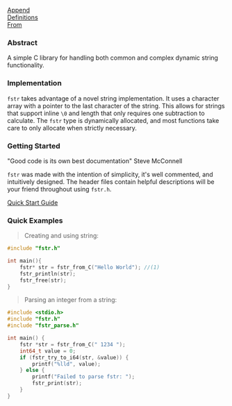 <link rel="preconnect" href="https://fonts.googleapis.com">
<link rel="preconnect" href="https://fonts.gstatic.com" crossorigin>
<link href="https://fonts.googleapis.com/css2?family=Playfair+Display:ital,wght@0,400..900;1,400..900&display=swap" rel="stylesheet">

[Append](Append) 
<br/>
[Definitions](Definitions)
<br/>
[From](From)

### Abstract

A simple C library for handling both common and complex dynamic string functionality.

### Implementation

`fstr` takes advantage of a novel string implementation. It uses a character array with a pointer to the last character of the string. This allows for strings that support inline `\0` and length that only requires one subtraction to calculate. The `fstr` type is dynamically allocated, and most functions take care to only allocate when strictly necessary.

### Getting Started
<quote>"Good code is its own best documentation" </quote>
<author>Steve McConnell</author>

`fstr` was made with the intention of simplicity, it's well commented, and intuitively designed. The header files contain helpful descriptions will be your friend throughout using `fstr.h`.

[Quick Start Guide](getting_started.md)

### Quick Examples 
> Creating and using string:

```C
#include "fstr.h"

int main(){
    fstr* str = fstr_from_C("Hello World"); //(1)
    fstr_println(str);
    fstr_free(str);
}
```

> Parsing an integer from a string:

```C
#include <stdio.h>
#include "fstr.h"
#include "fstr_parse.h"

int main() {
    fstr *str = fstr_from_C(" 1234 ");
    int64_t value = 0;
    if (fstr_try_to_i64(str, &value)) {
        printf("%lld", value);
    } else {
        printf("Failed to parse fstr: ");
        fstr_print(str);
    }
}

```
